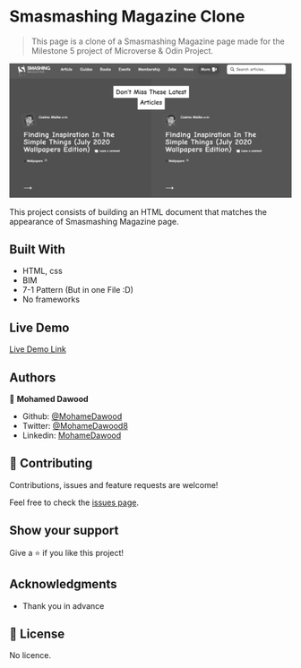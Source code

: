 # Smasmashing Magazine Clone

> This page is a clone of a Smasmashing Magazine page made for the Milestone 5 project of Microverse & Odin Project.

![screenshot](sm.png)

This project consists of building an HTML document that matches the appearance of Smasmashing Magazine page.

## Built With

- HTML, css
- BIM
- 7-1 Pattern (But in one File :D)
- No frameworks

## Live Demo

[Live Demo Link](https://rawcdn.githack.com/MohameDawood/smasmashing-magazine-clone/798a575f5d080f0b6878c2bc15d2fe582a50f9fa/index.html)

## Authors

👤 **Mohamed Dawood**

- Github: [@MohameDawood](https://github.com/MohameDawood/)
- Twitter: [@MohameDawood8](https://twitter.com/Mohamedawood8)
- Linkedin: [MohameDawood](https://www.linkedin.com/in/mohamedawood/)

## 🤝 Contributing

Contributions, issues and feature requests are welcome!

Feel free to check the [issues page](issues/).

## Show your support

Give a ⭐️ if you like this project!

## Acknowledgments

- Thank you in advance

## 📝 License

No licence.
